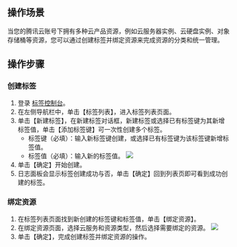 
## 操作场景

当您的腾讯云账号下拥有多种云产品资源，例如云服务器实例、云硬盘实例、对象存储桶等资源，您可以通过创建标签并绑定资源来完成资源的分类和统一管理。


## 操作步骤
### 创建标签
1. 登录 [标签控制台](https://console.cloud.tencent.com/tag)。
2. 在左侧导航栏中，单击【标签列表】，进入标签列表页面。
3. 单击【新建标签】，在新建标签对话框，新建标签或选择已有标签键为其新增标签值，单击【添加标签键】可一次性创建多个标签。
	- 标签键（必填）：输入新标签键创建，或选择已有标签键为该标签键新增标签值。
	- 标签值（必填）：输入新的标签值。
![](https://main.qcloudimg.com/raw/a39309c828dbd44c1407d8a97062d0a4.png)
4. 单击【确定】开始创建。
5. 日志面板会显示标签创建成功与否，单击【确定】回到列表页即可看到成功创建的标签。


### 绑定资源
1. 在标签列表页面找到新创建的标签键和标签值，单击【绑定资源】。
2. 在绑定资源页面，选择云服务和资源类型，然后选择需要绑定的资源。
![](https://main.qcloudimg.com/raw/c38638a69c2d42ff9cb0fbd90978d5ac.jpg)
3. 单击【确定】，完成创建标签并绑定资源的操作。
